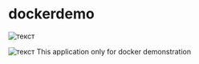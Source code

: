 # dockerdemo
![текст](https://img.shields.io/badge/docker-build-blue) 

![текст](https://img.shields.io/badge/dockerhub-https%3A%2F%2Fhub.docker.com%2Frepository%2Fdocker%2Ffrostfrost%2Fdockerfirstapp%2Fgeneral-informational)
This application only for docker demonstration
